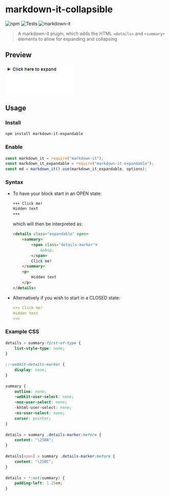 # markdown-it-collapsible
![npm](https://img.shields.io/npm/v/markdown-it-expandable) ![Tests](https://github.com/Bioruebe/markdown-it-expandable/workflows/Tests/badge.svg) ![markdown-it](https://img.shields.io/npm/dependency-version/markdown-it-expandable/peer/markdown-it)

> A markdown-it plugin, which adds the HTML `<details>` and `<summary>` elements to allow for expanding and collapsing

## Preview

![preview](docs/preview.png)

## Usage

### Install

```bash
npm install markdown-it-expandable
```

### Enable

```js
const markdown_it = require("markdown-it");
const markdown_it_expandable = require("markdown-it-expandable");
const md = markdown_it().use(markdown_it_expandable, options);
```
### Syntax

- To have your block start in an OPEN state:

    ```md
    +++ Click me!
    Hidden text
    +++
    ```

	which will then be interpreted as:

    ```html
    <details class="expandable" open>
    	<summary>
            <span class="details-marker">
                &nbsp;
            </span>
            Click me!
        </summary>
        <p>
            Hidden text
        </p>
    </details>
    ```

- Alternatively if you wish to start in a CLOSED state:

    ```md
    >>> Click me!
    Hidden text
    >>>
    ```

### Example CSS

```css
details > summary:first-of-type {
	list-style-type: none;
}

::-webkit-details-marker {
	display: none;
}

summary {
	outline: none;
	-webkit-user-select: none;
	-moz-user-select: none;
	-khtml-user-select: none;
	-ms-user-select: none;
	cursor: pointer;
}

details > summary .details-marker:before {
	content: "\25BA";
}

details[open] > summary .details-marker:before {
	content: "\25BC";
}

details > *:not(summary) {
	padding-left: 1.25em;
}
```
